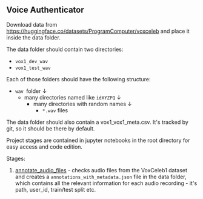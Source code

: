 ## Voice Authenticator

Download data from https://huggingface.co/datasets/ProgramComputer/voxceleb and place it inside the data folder.

The data folder should contain two directories:

* `vox1_dev_wav`
* `vox1_test_wav`

Each of those folders should have the following structure:

* `wav `folder ↓
    * many directories named like `idXYZPQ` ↓
        * many directories with random names ↓
            * `*.wav` files

The data folder should also contain a vox1_vox1_meta.csv. It's tracked by git, so it should be there by default.

Project stages are contained in jupyter notebooks in the root directory for easy
access and code edition.

Stages:

1. [annotate_audio_files](annotate_audio_files.ipynb) - checks audio files from the VoxCeleb1 dataset and creates
   a `annotations_with_metadata.json` file in the data folder, which contains all the relevant information for each
   audio recording - it's path, user_id, train/test split etc.

